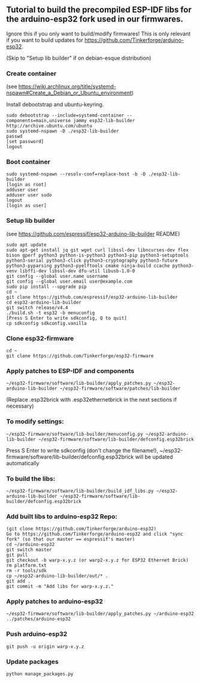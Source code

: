 ## Tutorial to build the precompiled ESP-IDF libs for the arduino-esp32 fork used in our firmwares.

Ignore this if you only want to build/modify firmwares!
This is only relevant if you want to build updates for https://github.com/Tinkerforge/arduino-esp32.

(Skip to "Setup lib builder" if on debian-esque distribution)

### Create container
(see https://wiki.archlinux.org/title/systemd-nspawn#Create_a_Debian_or_Ubuntu_environment)

Install debootstrap and ubuntu-keyring.

    sudo debootstrap --include=systemd-container --components=main,universe jammy esp32-lib-builder http://archive.ubuntu.com/ubuntu
    sudo systemd-nspawn -D ./esp32-lib-builder
    passwd
    [set password]
    logout

### Boot container

    sudo systemd-nspawn --resolv-conf=replace-host -b -D ./esp32-lib-builder
    [login as root]
    adduser user
    adduser user sudo
    logout
    [login as user]

### Setup lib builder
(see https://github.com/espressif/esp32-arduino-lib-builder README)

    sudo apt update
    sudo apt-get install jq git wget curl libssl-dev libncurses-dev flex bison gperf python3 python-is-python3 python3-pip python3-setuptools python3-serial python3-click python3-cryptography python3-future python3-pyparsing python3-pyelftools cmake ninja-build ccache python3-venv libffi-dev libssl-dev dfu-util libusb-1.0-0
    git config --global user.name username
    git config --global user.email user@example.com
    sudo pip install --upgrade pip
    cd ~
    git clone https://github.com/espressif/esp32-arduino-lib-builder
    cd esp32-arduino-lib-builder
    git switch release/v4.4
    ./build.sh -t esp32 -b menuconfig
    [Press S Enter to write sdkconfig, Q to quit]
    cp sdkconfig sdkconfig.vanilla

### Clone esp32-firmware

    cd ~
    git clone https://github.com/Tinkerforge/esp32-firmware

### Apply patches to ESP-IDF and components

    ~/esp32-firmware/software/lib-builder/apply_patches.py ~/esp32-arduino-lib-builder ~/esp32-firmware/software/patches/lib-builder

(Replace .esp32brick with .esp32ethernetbrick in the next sections if necessary)

### To modify settings:

    ~/esp32-firmware/software/lib-builder/menuconfig.py ~/esp32-arduino-lib-builder ~/esp32-firmware/software/lib-builder/defconfig.esp32brick

Press S Enter to write sdkconfig (don't change the filename!), ~/esp32-firmware/software/lib-builder/defconfig.esp32brick will be updated automatically

### To build the libs:

    ~/esp32-firmware/software/lib-builder/build_idf_libs.py ~/esp32-arduino-lib-builder ~/esp32-firmware/software/lib-builder/defconfig.esp32brick

### Add built libs to arduino-esp32 Repo:

    (git clone https://github.com/Tinkerforge/arduino-esp32)
    Go to https://github.com/Tinkerforge/arduino-esp32 and click "sync fork" (so that our master == espressif's master)
    cd ~/arduino-esp32
    git switch master
    git pull
    git checkout -b warp-x.y.z (or warp2-x.y.z for ESP32 Ethernet Brick)
    rm platform.txt
    rm -r tools/sdk
    cp ~/esp32-arduino-lib-builder/out/* .
    git add .
    git commit -m "Add libs for warp-x.y.z."

### Apply patches to arduino-esp32

    ~/esp32-firmware/software/lib-builder/apply_patches.py ~/arduino-esp32 ../patches/arduino-esp32

### Push arduino-esp32

    git push -u origin warp-x.y.z

### Update packages

    python manage_packages.py
